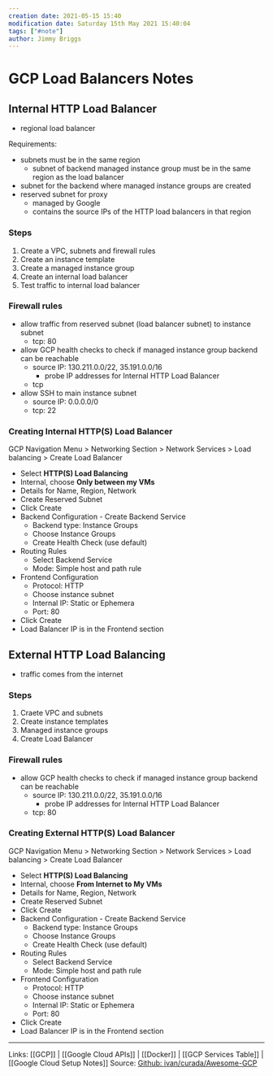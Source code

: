 ```yaml
---
creation date: 2021-05-15 15:40
modification date: Saturday 15th May 2021 15:40:04
tags: ["#note"]
author: Jimmy Briggs
---
```


# GCP Load Balancers Notes

## Internal HTTP Load Balancer

- regional load balancer

Requirements:

- subnets must be in the same region
  - subnet of backend managed instance group must be in the same region as the load balancer
- subnet for the backend where managed instance groups are created
- reserved subnet for proxy
  - managed by Google
  - contains the source IPs of the HTTP load balancers in that region

### Steps

1. Create a VPC, subnets and firewall rules
2. Create an instance template
3. Create a managed instance group
4. Create an internal load balancer
5. Test traffic to internal load balancer

### Firewall rules

- allow traffic from reserved subnet (load balancer subnet) to instance subnet
  - tcp: 80
- allow GCP health checks to check if managed instance group backend can be reachable
  - source IP: 130.211.0.0/22, 35.191.0.0/16
    - probe IP addresses for Internal HTTP Load Balancer
  - tcp
- allow SSH to main instance subnet
  - source IP: 0.0.0.0/0
  - tcp: 22
  
### Creating Internal HTTP(S) Load Balancer

GCP Navigation Menu > Networking Section > Network Services > Load balancing > Create Load Balancer

- Select **HTTP(S) Load Balancing**
- Internal, choose **Only between my VMs**
- Details for Name, Region, Network
- Create Reserved Subnet
- Click Create
- Backend Configuration - Create Backend Service
  - Backend type: Instance Groups
  - Choose Instance Groups
  - Create Health Check (use default)
- Routing Rules
  - Select Backend Service
  - Mode: Simple host and path rule
- Frontend Configuration
  - Protocol: HTTP
  - Choose instance subnet
  - Internal IP: Static or Ephemera
  - Port: 80
- Click Create
- Load Balancer IP is in the Frontend section

## External HTTP Load Balancing

- traffic comes from the internet

### Steps

1. Craete VPC and subnets
2. Create instance templates
3. Managed instance groups
4. Create Load Balancer

### Firewall rules

- allow GCP health checks to check if managed instance group backend can be reachable
  - source IP: 130.211.0.0/22, 35.191.0.0/16
    - probe IP addresses for Internal HTTP Load Balancer
  - tcp: 80

### Creating External HTTP(S) Load Balancer

GCP Navigation Menu > Networking Section > Network Services > Load balancing > Create Load Balancer

- Select **HTTP(S) Load Balancing**
- Internal, choose **From Internet to My VMs**
- Details for Name, Region, Network
- Create Reserved Subnet
- Click Create
- Backend Configuration - Create Backend Service
  - Backend type: Instance Groups
  - Choose Instance Groups
  - Create Health Check (use default)
- Routing Rules
  - Select Backend Service
  - Mode: Simple host and path rule
- Frontend Configuration
  - Protocol: HTTP
  - Choose instance subnet
  - Internal IP: Static or Ephemera
  - Port: 80
- Click Create
- Load Balancer IP is in the Frontend section
***
Links:  [[GCP]] | [[Google Cloud APIs]] | [[Docker]] | [[GCP Services Table]] | [[Google Cloud Setup Notes]]
Source: [Github: ivan/curada/Awesome-GCP](https://github.com/ivan-curada/Awesome-GCP)